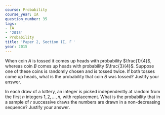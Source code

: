 ```yaml
---
course: Probability
course_year: IA
question_number: 35
tags:
- IA
- '2015'
- Probability
title: 'Paper 2, Section II, F '
year: 2015
---
```




When coin $A$ is tossed it comes up heads with probability $\frac{1}{4}$, whereas coin $B$ comes up heads with probability $\frac{3}{4}$. Suppose one of these coins is randomly chosen and is tossed twice. If both tosses come up heads, what is the probability that coin $B$ was tossed? Justify your answer.

In each draw of a lottery, an integer is picked independently at random from the first $n$ integers $1,2, \ldots, n$, with replacement. What is the probability that in a sample of $r$ successive draws the numbers are drawn in a non-decreasing sequence? Justify your answer.